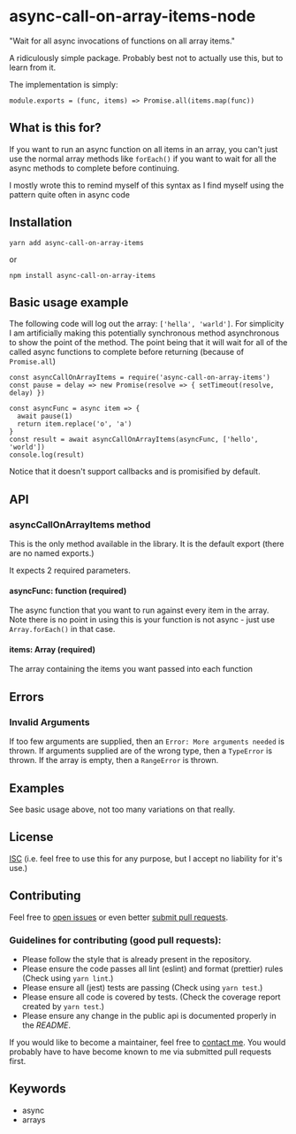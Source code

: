 # async-call-on-array-items-node

"Wait for all async invocations of functions on all array items."

A ridiculously simple package. Probably best not to actually use this, but to learn from it.

The implementation is simply:

```
module.exports = (func, items) => Promise.all(items.map(func))
```

## What is this for?

If you want to run an async function on all items in an array, you can't just use the normal array methods like `forEach()` if you want to wait for all the async methods to complete before continuing.

I mostly wrote this to remind myself of this syntax as I find myself using the pattern quite often in async code

## Installation

`yarn add async-call-on-array-items`

or

`npm install async-call-on-array-items`

## Basic usage example

The following code will log out the array: `['hella', 'warld']`. For simplicity I am artificially making this potentially synchronous method asynchronous to show the point of the method. The point being that it will wait for all of the called async functions to complete before returning (because of `Promise.all`)

```
const asyncCallOnArrayItems = require('async-call-on-array-items')
const pause = delay => new Promise(resolve => { setTimeout(resolve, delay) })

const asyncFunc = async item => {
  await pause(1)
  return item.replace('o', 'a')
}
const result = await asyncCallOnArrayItems(asyncFunc, ['hello', 'world'])
console.log(result)
```

Notice that it doesn't support callbacks and is promisified by default.

## API

### asyncCallOnArrayItems method

This is the only method available in the library. It is the default export (there are no named exports.)

It expects 2 required parameters.

#### asyncFunc: function (required)

The async function that you want to run against every item in the array.
Note there is no point in using this is your function is not async - just use `Array.forEach()` in that case.

#### items: Array (required)

The array containing the items you want passed into each function

## Errors

### Invalid Arguments

If too few arguments are supplied, then an `Error: More arguments needed` is thrown.
If arguments supplied are of the wrong type, then a `TypeError` is thrown.
If the array is empty, then a `RangeError` is thrown.

## Examples

See basic usage above, not too many variations on that really.

## License

[ISC](https://opensource.org/licenses/ISC)
(i.e. feel free to use this for any purpose, but I accept no liability for it's use.)

## Contributing

Feel free to [open issues](https://github.com/nickmeldrum/async-call-on-array-items-node/issues) or even better [submit pull requests](https://github.com/nickmeldrum/async-call-on-array-items-node/pulls).

### Guidelines for contributing (good pull requests):

 * Please follow the style that is already present in the repository.
 * Please ensure the code passes all lint (eslint) and format (prettier) rules (Check using `yarn lint`.)
 * Please ensure all (jest) tests are passing (Check using `yarn test`.)
 * Please ensure all code is covered by tests. (Check the coverage report created by `yarn test`.)
 * Please ensure any change in the public api is documented properly in the *README*.

If you would like to become a maintainer, feel free to [contact me](https://github.com/nickmeldrum). You would probably have to have become known to me via submitted pull requests first.

## Keywords

 * async
 * arrays
